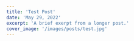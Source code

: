 ```yaml
---
title: 'Test Post'
date: 'May 29, 2022'
excerpt: 'A brief exerpt from a longer post.'
cover_image: '/images/posts/test.jpg'
---
```

